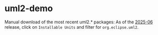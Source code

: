 # uml2-demo

Manual download of the most recent uml2.* packages: As of the [2025-06](https://download.eclipse.org/releases/2025-06/202506111000/buildInfo/archive/download.eclipse.org/releases/2025-06/202506111000/index.html) release, click on `Installable Units` and filter for `org.eclipse.uml2`.
